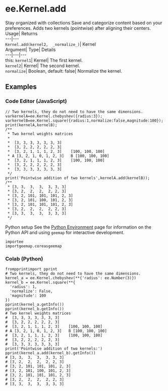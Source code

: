  
#  ee.Kernel.add
Stay organized with collections  Save and categorize content based on your preferences. 
Adds two kernels (pointwise) after aligning their centers. Usage| Returns  
---|---  
`Kernel.add(kernel2,  _normalize_)`| Kernel  
Argument| Type| Details  
---|---|---  
this: `kernel1`| Kernel| The first kernel.  
`kernel2`| Kernel| The second kernel.  
`normalize`| Boolean, default: false| Normalize the kernel.  
## Examples
### Code Editor (JavaScript)
```
// Two kernels, they do not need to have the same dimensions.
varkernelA=ee.Kernel.chebyshev({radius:3});
varkernelB=ee.Kernel.square({radius:1,normalize:false,magnitude:100});
print(kernelA,kernelB);
/**
 * Two kernel weights matrices
 *
 *  [3, 3, 3, 3, 3, 3, 3]
 *  [3, 2, 2, 2, 2, 2, 3]
 *  [3, 2, 1, 1, 1, 2, 3]    [100, 100, 100]
 * A [3, 2, 1, 0, 1, 2, 3]   B [100, 100, 100]
 *  [3, 2, 1, 1, 1, 2, 3]    [100, 100, 100]
 *  [3, 2, 2, 2, 2, 2, 3]
 *  [3, 3, 3, 3, 3, 3, 3]
 */
print('Pointwise addition of two kernels',kernelA.add(kernelB));
/**
 * [3, 3,  3,  3,  3, 3, 3]
 * [3, 2,  2,  2,  2, 2, 3]
 * [3, 2, 101, 101, 101, 2, 3]
 * [3, 2, 101, 100, 101, 2, 3]
 * [3, 2, 101, 101, 101, 2, 3]
 * [3, 2,  2,  2,  2, 2, 3]
 * [3, 3,  3,  3,  3, 3, 3]
 */
```

Python setup
See the [ Python Environment](https://developers.google.com/earth-engine/guides/python_install) page for information on the Python API and using `geemap` for interactive development.
```
importee
importgeemap.coreasgeemap
```

### Colab (Python)
```
frompprintimport pprint
# Two kernels, they do not need to have the same dimensions.
kernel_a = ee.Kernel.chebyshev(**{'radius': ee.Number(3)})
kernel_b = ee.Kernel.square(**{
  'radius': 1,
  'normalize': False,
  'magnitude': 100
})
pprint(kernel_a.getInfo())
pprint(kernel_b.getInfo())
# Two kernel weights matrices
#  [3, 3, 3, 3, 3, 3, 3]
#  [3, 2, 2, 2, 2, 2, 3]
#  [3, 2, 1, 1, 1, 2, 3]    [100, 100, 100]
# A [3, 2, 1, 0, 1, 2, 3]   B [100, 100, 100]
#  [3, 2, 1, 1, 1, 2, 3]    [100, 100, 100]
#  [3, 2, 2, 2, 2, 2, 3]
#  [3, 3, 3, 3, 3, 3, 3]
print('Pointwise addition of two kernels:')
pprint(kernel_a.add(kernel_b).getInfo())
# [3, 3,  3,  3,  3, 3, 3]
# [3, 2,  2,  2,  2, 2, 3]
# [3, 2, 101, 101, 101, 2, 3]
# [3, 2, 101, 100, 101, 2, 3]
# [3, 2, 101, 101, 101, 2, 3]
# [3, 2,  2,  2,  2, 2, 3]
# [3, 3,  3,  3,  3, 3, 3]
```

